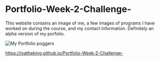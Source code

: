 # Portfolio-Week-2-Challenge-


This website contains an image of me, a few images of programs I have worked on during the course, and my contact information. 
Definitely an alpha version of my porfolio.

![My Portfolio poggers](https://user-images.githubusercontent.com/115498300/202588009-5f500347-01f5-45aa-a618-40b181e09367.PNG)


https://ivatheking.github.io/Portfolio-Week-2-Challenge-
